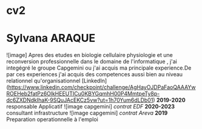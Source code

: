# cv2 
# Sylvana ARAQUE
![image] 
Apres des etudes en biologie cellulaire physiologie et une reconversion professionnelle dans le domaine de l'informatique , j'ai integégré le groupe Capgemini ou j'ai acquis ma principale experience.De par ces experiences j'ai acquis des competences aussi bien au niveau relationnel qu'organisationnel
[LinkedIn] (https://www.linkedin.com/checkpoint/challenge/AgHayOJDPaFaoQAAAYwROEHeb2fatPz6OlkHEEUTICu0KBYGqmhH00P4MmtpeTy8p-dc6ZXDNdkIhaK-9SQuJAcEKCz5vw?ut=1h70Yum6dLDb01) 
**2019-2020** responsable Applicatif  ![image capgemini]  *contrat EDF*
**2020-2023** consultant infrastructure ![image capgemini] *contrat Areva*
**2019** Preparation operationnelle à l'emploi 

